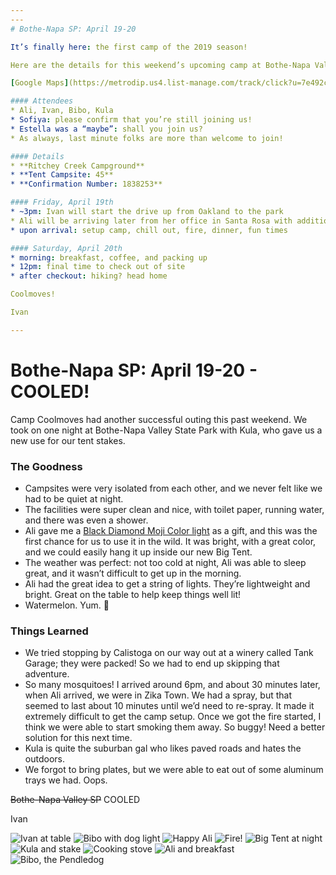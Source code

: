 ```yaml
---
---
# Bothe-Napa SP: April 19-20

It’s finally here: the first camp of the 2019 season!

Here are the details for this weekend’s upcoming camp at Bothe-Napa Valley State Park.

[Google Maps](https://metrodip.us4.list-manage.com/track/click?u=7e492caa8abe8f1601bc4970b&id=26a20ee0c2&e=b6a2375a84) 

#### Attendees
* Ali, Ivan, Bibo, Kula
* Sofiya: please confirm that you’re still joining us!
* Estella was a “maybe”: shall you join us?
* As always, last minute folks are more than welcome to join!

#### Details
* **Ritchey Creek Campground**
* **Tent Campsite: 45**
* **Confirmation Number: 1838253**

#### Friday, April 19th
* ~3pm: Ivan will start the drive up from Oakland to the park
* Ali will be arriving later from her office in Santa Rosa with additional supplies
* upon arrival: setup camp, chill out, fire, dinner, fun times

#### Saturday, April 20th
* morning: breakfast, coffee, and packing up
* 12pm: final time to check out of site
* after checkout: hiking? head home

Coolmoves!

Ivan

---
```


# Bothe-Napa SP: April 19-20 - COOLED!

Camp Coolmoves had another successful outing this past weekend. We took on one night at Bothe-Napa Valley State Park with Kula, who gave us a new use for our tent stakes.

### The Goodness
* Campsites were very isolated from each other, and we never felt like we had to be quiet at night.
* The facilities were super clean and nice, with toilet paper, running water, and there was even a shower.
* Ali gave me a [Black Diamond Moji Color light](https://www.blackdiamondequipment.com/en_US/moji_color-BD620717WHITALL1.html#cgid=lighting&start=13) as a gift, and this was the first chance for us to use it in the wild. It was bright, with a great color, and we could easily hang it up inside our new Big Tent.
* The weather was perfect: not too cold at night, Ali was able to sleep great, and it wasn’t difficult to get up in the morning.
* Ali had the great idea to get a string of lights. They’re lightweight and bright. Great on the table to help keep things well lit!
* Watermelon. Yum. 🍉

### Things Learned
* We tried stopping by Calistoga on our way out at a winery called Tank Garage; they were packed! So we had to end up skipping that adventure.
* So many mosquitoes! I arrived around 6pm, and about 30 minutes later, when Ali arrived, we were in Zika Town. We had a spray, but that seemed to last about 10 minutes until we’d need to re-spray. It made it extremely difficult to get the camp setup. Once we got the fire started, I think we were able to start smoking them away. So buggy! Need a better solution for this next time.
* Kula is quite the suburban gal who likes paved roads and hates the outdoors.
* We forgot to bring plates, but we were able to eat out of some aluminum trays we had. Oops.

~~Bothe-Napa Valley SP~~ COOLED

Ivan


![Ivan at table](IMG_1694.jpg)
![Bibo with dog light](IMG_1701.jpg)
![Happy Ali](IMG_1704.jpg)
![Fire!](IMG_1706.jpg)
![Big Tent at night](IMG_1712.jpg)
![Kula and stake](IMG_1721.jpg)
![Cooking stove](IMG_1725.jpg)
![Ali and breakfast](IMG_1727.jpg)
![Bibo, the Pendledog](IMG_1750.jpg)